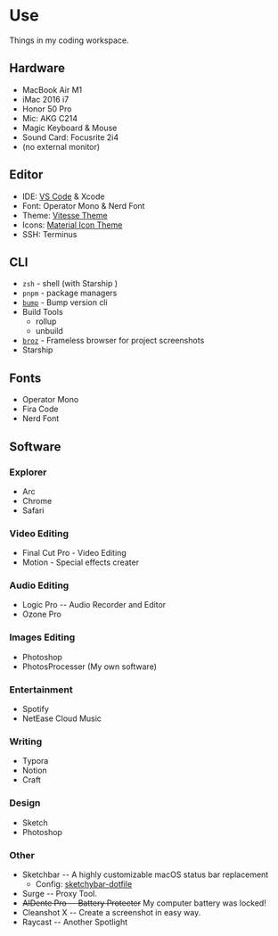 # Use

Things in my coding workspace.

## Hardware

- MacBook Air M1
- iMac 2016 i7
- Honor 50 Pro
- Mic: AKG C214
- Magic Keyboard & Mouse
- Sound Card: Focusrite 2i4
- (no external monitor)

## Editor

- IDE: [VS Code](https://code.visualstudio.com/) & Xcode
- Font: Operator Mono & Nerd Font
- Theme: [Vitesse Theme](https://github.com/antfu/vscode-theme-vitesse)
- Icons: [Material Icon Theme](https://marketplace.visualstudio.com/items?itemName=PKief.material-icon-theme)
- SSH: Terminus

## CLI

- `zsh` - shell (with Starship )
- `pnpm` - package managers
- [`bump`](https://github.com/Innei/bump-version) - Bump version cli
- Build Tools
  - rollup
  - unbuild
- [`broz`](https://github.com/antfu/broz) - Frameless browser for project screenshots
- Starship

## Fonts

- Operator Mono
- Fira Code
- Nerd Font

## Software

### Explorer

- Arc
- Chrome
- Safari

### Video Editing

- Final Cut Pro - Video Editing
- Motion - Special effects creater

### Audio Editing

- Logic Pro -- Audio Recorder and Editor
- Ozone Pro

### Images Editing

- Photoshop
- PhotosProcesser (My own software)

### Entertainment

- Spotify
- NetEase Cloud Music

### Writing

- Typora
- Notion
- Craft

### Design

- Sketch
- Photoshop

### Other

- Sketchbar -- A highly customizable macOS status bar replacement
  - Config: [sketchybar-dotfile](https://github.com/wibus-wee/sketchybar-dotfile)
- Surge -- Proxy Tool.
- ~~AIDente Pro -- Battery Protecter~~ My computer battery was locked!
- Cleanshot X -- Create a screenshot in easy way.
- Raycast -- Another Spotlight

